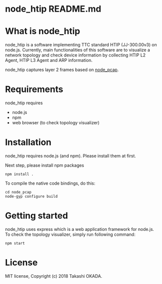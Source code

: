 # node_htip README.md

# What is node_htip
node_htip is a software implementing TTC standard HTIP (JJ-300.00v3) on node.js.
Currently, main functionalities of this software are to visualize a network topology and check device information by collecting HTIP L2 Agent, HTIP L3 Agent and ARP information.

node_htip captures layer 2 frames based on [node_pcap](https://github.com/node-pcap/node_pcap).

# Requirements
node_htip requires

* node.js
* npm
* web browser (to check topology visualizer)

# Installation
node_htip requires node.js (and npm).
Please install them at first.

Next step, please install npm packages

    npm install .

To compile the native code bindings, do this:

    cd node_pcap
    node-gyp configure build

# Getting started
node_htip uses express which is a web application framework for node.js.
To check the topology visualizer, simply run following command:

    npm start

# License
MIT license, Copyright (c) 2018 Takashi OKADA.
